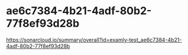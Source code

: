 # ae6c7384-4b21-4adf-80b2-77f8ef93d28b
https://sonarcloud.io/summary/overall?id=examly-test_ae6c7384-4b21-4adf-80b2-77f8ef93d28b
